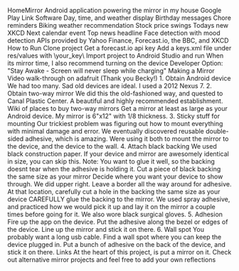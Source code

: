 HomeMirror Android application powering the mirror in my house Google Play Link Software Day, time, and weather display Birthday messages Chore reminders Biking weather recommendation Stock price swings Todays new XKCD Next calendar event Top news headline Face detection with mood detection APIs provided by Yahoo Finance, Forecast.io, the BBC, and XKCD How to Run Clone project Get a forecast.io api key Add a keys.xml file under res/values with \your_key\ Import project to Android Studio and run When its mirror time, I also recommend turning on the device Developer Option: "Stay Awake - Screen will never sleep while charging" Making a Mirror Video walk-through on adafruit (Thank you Becky!) 1. Obtain Android device We had too many. Sad old devices are ideal. I used a 2012 Nexus 7. 2. Obtain two-way mirror We did this the old-fashioned way, and quested to Canal Plastic Center. A beautiful and highly recommended establishment. Wiki of places to buy two-way mirrors Get a mirror at least as large as your Android device. My mirror is 6"x12" with 1/8 thickness. 3. Sticky stuff for mounting Our trickiest problem was figuring out how to mount everything with minimal damage and error. We eventually discovered reusable double-sided adhesive, which is amazing. Were using it both to mount the mirror to the device, and the device to the wall. 4. Attach black backing We used black construction paper. If your device and mirror are awesomely identical in size, you can skip this. Note: You want to glue it well, so the backing doesnt tear when the adhesive is holding it. Cut a piece of black backing the same size as your mirror Decide where you want your device to show through. We did upper right. Leave a border all the way around for adhesive. At that location, carefully cut a hole in the backing the same size as your device CAREFULLY glue the backing to the mirror. We used spray adhesive, and practiced how we would pick it up and lay it on the mirror a couple times before going for it. We also wore black surgical gloves. 5. Adhesion Fire up the app on the device. Put the adhesive along the bezel or edges of the device. Line up the mirror and stick it on there. 6. Wall spot You probably want a long usb cable. Find a wall spot where you can keep the device plugged in. Put a bunch of adhesive on the back of the device, and stick it on there. Links At the heart of this project, is put a mirror on it. Check out alternative mirror projects and feel free to add your own reflections